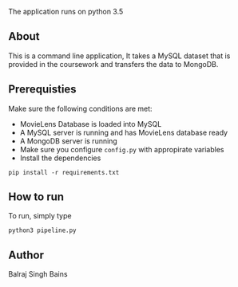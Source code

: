 The application runs on python 3.5

## About
This is a command line application, It takes a MySQL dataset that is provided in the coursework and transfers the data to MongoDB.

## Prerequisties

Make sure the following conditions are met:
- MovieLens Database is loaded into MySQL
- A MySQL server is running and has MovieLens database ready
- A MongoDB server is running
- Make sure you configure ```config.py``` with appropirate variables
- Install the dependencies 
```
pip install -r requirements.txt
```

## How to run

To run, simply type
```
python3 pipeline.py
```

## Author
Balraj Singh Bains
